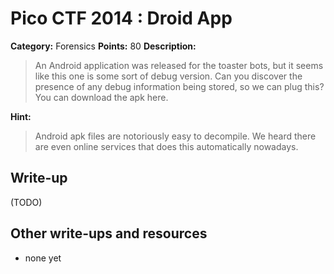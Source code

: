 # Pico CTF 2014 : Droid App

**Category:** Forensics
**Points:** 80
**Description:**

>An Android application was released for the toaster bots, but it seems like this one is some sort of debug version. Can you discover the presence of any debug information being stored, so we can plug this?
You can download the apk here.

**Hint:**
>Android apk files are notoriously easy to decompile. We heard there are even online services that does this automatically nowadays.

## Write-up

(TODO)

## Other write-ups and resources

* none yet
